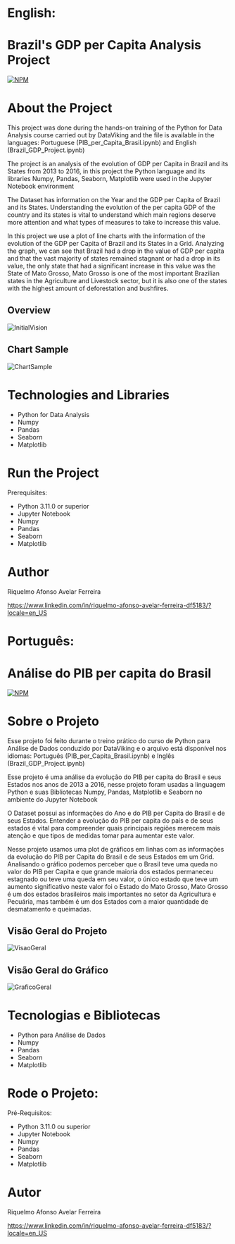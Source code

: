 # English:
# Brazil's GDP per Capita Analysis Project
[![NPM](https://img.shields.io/npm/l/react)](https://github.com/RiquelmoFerreira/DataAnalysisBrazil_GDP/blob/main/License)

# About the Project

This project was done during the hands-on training of the Python for Data Analysis course carried out by DataViking and the file is available in the languages: Portuguese (PIB_per_Capita_Brasil.ipynb) and English (Brazil_GDP_Project.ipynb)

The project is an analysis of the evolution of GDP per Capita in Brazil and its States from 2013 to 2016, in this project the Python language and its libraries Numpy, Pandas, Seaborn, Matplotlib were used in the Jupyter Notebook environment

The Dataset has information on the Year and the GDP per Capita of Brazil and its States. Understanding the evolution of the per capita GDP of the country and its states is vital to understand which main regions deserve more attention and what types of measures to take to increase this value.

In this project we use a plot of line charts with the information of the evolution of the GDP per Capita of Brazil and its States in a Grid. Analyzing the graph, we can see that Brazil had a drop in the value of GDP per capita and that the vast majority of states remained stagnant or had a drop in its value, the only state that had a significant increase in this value was the State of Mato Grosso, Mato Grosso is one of the most important Brazilian states in the Agriculture and Livestock sector, but it is also one of the states with the highest amount of deforestation and bushfires.

## Overview
![InitialVision](https://github.com/RiquelmoFerreira/Images/blob/main/3.png)

## Chart Sample
![ChartSample](https://github.com/RiquelmoFerreira/Images/blob/main/4.png)

# Technologies and Libraries

- Python for Data Analysis
- Numpy
- Pandas
- Seaborn
- Matplotlib

# Run the Project
Prerequisites:
- Python 3.11.0 or superior
- Jupyter Notebook
- Numpy
- Pandas
- Seaborn
- Matplotlib

# Author
Riquelmo Afonso Avelar Ferreira

https://www.linkedin.com/in/riquelmo-afonso-avelar-ferreira-df5183/?locale=en_US
#

# Português:
# Análise do PIB per capita do Brasil
[![NPM](https://img.shields.io/npm/l/react)](https://github.com/RiquelmoFerreira/DataAnalysisBrazil_GDP/blob/main/License)

# Sobre o Projeto

Esse projeto foi feito durante o treino prático do curso de Python para Análise de Dados conduzido por DataViking e o arquivo está disponível nos idiomas: Português (PIB_per_Capita_Brasil.ipynb) e Inglês (Brazil_GDP_Project.ipynb)

Esse projeto é uma análise da evolução do PIB per capita do Brasil e seus Estados nos anos de 2013 a 2016, nesse projeto foram usadas a linguagem Python e suas Bibliotecas Numpy, Pandas, Matplotlib e Seaborn no ambiente do Jupyter Notebook

O Dataset possui as informações do Ano e do PIB per Capita do Brasil e de seus Estados. Entender a evolução do PIB per capita do país e de seus estados é vital para compreender quais principais regiões merecem mais atenção e que tipos de medidas tomar para aumentar este valor.

Nesse projeto usamos uma plot de gráficos em linhas com as informações da evolução do PIB per Capita do Brasil e de seus Estados em um Grid. Analisando o gráfico podemos perceber que o Brasil teve uma queda no valor do PIB per Capita e que grande maioria dos estados permaneceu estagnado ou teve uma queda em seu valor, o único estado que teve um aumento significativo neste valor foi o Estado do Mato Grosso, Mato Grosso é um dos estados brasileiros mais importantes no setor da Agricultura e Pecuária, mas também é um dos Estados com a maior quantidade de desmatamento e queimadas.

## Visão Geral do Projeto
![VisaoGeral](https://github.com/RiquelmoFerreira/Images/blob/main/3.png)

## Visão Geral do Gráfico
![GraficoGeral](https://github.com/RiquelmoFerreira/Images/blob/main/4.png)

# Tecnologias e Bibliotecas
- Python para Análise de Dados
- Numpy
- Pandas
- Seaborn
- Matplotlib

# Rode o Projeto:
Pré-Requisitos:
- Python 3.11.0 ou superior
- Jupyter Notebook
- Numpy
- Pandas
- Seaborn
- Matplotlib

# Autor
Riquelmo Afonso Avelar Ferreira

https://www.linkedin.com/in/riquelmo-afonso-avelar-ferreira-df5183/?locale=en_US


